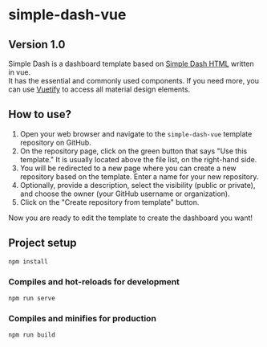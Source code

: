 # simple-dash-vue
## Version 1.0

Simple Dash is a dashboard template based on [Simple Dash HTML](https://github.com/rexomin/simple-dash-html) written in vue.<br>
It has the essential and commonly used components. If you need more, you can use [Vuetify](https://vuetifyjs.com/) to access all material design elements.

## How to use?
1. Open your web browser and navigate to the `simple-dash-vue` template repository on GitHub.
1. On the repository page, click on the green button that says "Use this template." It is usually located above the file list, on the right-hand side.
1. You will be redirected to a new page where you can create a new repository based on the template. Enter a name for your new repository.
1. Optionally, provide a description, select the visibility (public or private), and choose the owner (your GitHub username or organization).
1. Click on the "Create repository from template" button.

Now you are ready to edit the template to create the dashboard you want!

## Project setup
```
npm install
```

### Compiles and hot-reloads for development
```
npm run serve
```

### Compiles and minifies for production
```
npm run build
```
